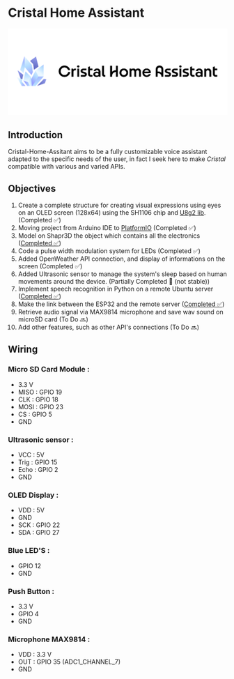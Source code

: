 # Cristal Home Assistant

<p align="center">
  <img src="https://github.com/4strium/Cristal-Home-Assistant/blob/main/image/cover-1.png?raw=true" alt="Cristal Home Assistant logo">
</p>

## Introduction
Cristal-Home-Assitant aims to be a fully customizable voice assistant adapted to the specific needs of the user, in fact I seek here to make *Cristal* compatible with various and varied APIs.
 
## Objectives 
1. Create a complete structure for creating visual expressions using eyes on an OLED screen (128x64) using the SH1106 chip and [U8g2 lib](https://github.com/olikraus/u8g2). (Completed ✅)
2. Moving project from Arduino IDE to [PlatformIO](https://platformio.org/) (Completed ✅)
3. Model on Shapr3D the object which contains all the electronics ([Completed ✅](https://github.com/4strium/Cristal-Home-Assistant/tree/main/models))
4. Code a pulse width modulation system for LEDs (Completed ✅)
5. Added OpenWeather API connection, and display of informations on the screen (Completed ✅)
6. Added Ultrasonic sensor to manage the system's sleep based on human movements around the device. (Partially Completed 🔀 (not stable))
7. Implement speech recognition in Python on a remote Ubuntu server ([Completed ✅](https://github.com/4strium/Cristal-Home-Assistant/tree/main/Wav-server/server-side))
8. Make the link between the ESP32 and the remote server ([Completed ✅](https://github.com/4strium/Cristal-Home-Assistant/tree/main/Wav-server))
9. Retrieve audio signal via MAX9814 microphone and save wav sound on microSD card (To Do 🔜)
10. Add other features, such as other API's connections (To Do 🔜)

## Wiring
### Micro SD Card Module :
* 3.3 V
* MISO : GPIO 19
* CLK : GPIO 18
* MOSI : GPIO 23
* CS : GPIO 5
* GND

### Ultrasonic sensor :
* VCC : 5V
* Trig : GPIO 15
* Echo : GPIO 2
* GND

### OLED Display :
* VDD : 5V
* GND
* SCK : GPIO 22
* SDA : GPIO 27

### Blue LED'S :
* GPIO 12
* GND 

### Push Button :
* 3.3 V
* GPIO 4
* GND

### Microphone MAX9814 :
* VDD : 3.3 V
* OUT : GPIO 35 (ADC1_CHANNEL_7)
* GND